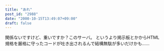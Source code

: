 ```yaml
---
title: "あれ"
post_id: "2988"
date: "2000-10-15T13:49:07+09:00"
draft: false
---
```



関係ないですけど、重いですか？このサーバ。 というより掲示板とかからHTML規格を厳格に守ったコードが吐き出されるんで結構無駄が多いだけかも……
